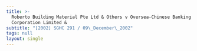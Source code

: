 ```yaml
---
title: >-
  Roberto Building Material Pte Ltd & Others v Oversea-Chinese Banking
  Corporation Limited &
subtitle: "[2002] SGHC 291 / 09\_December\_2002"
tags: null
layout: single
---
```


